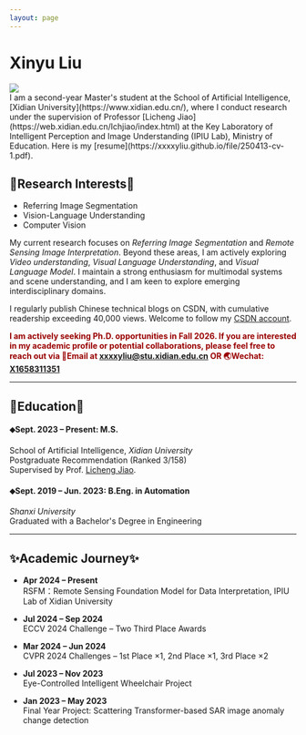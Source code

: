 ```yaml
---
layout: page
---
```


# Xinyu Liu

<img src="https://xxxxyliu.github.io/images/xinyu.jpg" class="floatpic"> 

<br>
I am a second-year Master's student at the School of Artificial Intelligence, [Xidian University](https://www.xidian.edu.cn/), where I conduct research under the supervision of Professor [Licheng Jiao](https://web.xidian.edu.cn/lchjiao/index.html) at the Key Laboratory of Intelligent Perception and Image Understanding (IPIU Lab), Ministry of Education. Here is my [resume](https://xxxxyliu.github.io/file/250413-cv-1.pdf).

## 💫Research Interests💫
- Referring Image Segmentation
- Vision-Language Understanding
- Computer Vision

My current research focuses on *Referring Image Segmentation* and *Remote Sensing Image Interpretation*. Beyond these areas, I am actively exploring *Video understanding*, *Visual Language Understanding*, and *Visual Language Model*. I maintain a strong enthusiasm for multimodal systems and scene understanding, and I am keen to explore emerging interdisciplinary domains. <br>
<!-- I am particularly interested in exploring **Large Language Models (LLMs)**, **Reinforcement Learning**, and **Scene Understanding**, with a growing enthusiasm for multimodal large-scale models. -->

I regularly publish Chinese technical blogs on CSDN, with cumulative readership exceeding 40,000 views. Welcome to follow my [CSDN account](https://blog.csdn.net/weixin_45863274).<br>

**<font color="#990000">I am actively seeking Ph.D. opportunities in Fall 2026. If you are interested in my academic profile or potential collaborations, please feel free to reach out via 📧Email at xxxxyliu@stu.xidian.edu.cn OR 🌏Wechat: <a href="https://xxxxyliu.github.io/images/WeChat.jpg">X1658311351</a>  </font>**

---
## 📖Education📖

#### ⬥**Sept. 2023 – Present**: M.S. <br>
School of Artificial Intelligence, *Xidian University*  <br>
Postgraduate Recommendation (Ranked 3/158) <br>
Supervised by Prof. [Licheng Jiao](https://web.xidian.edu.cn/lchjiao/index.html).
#### ⬥**Sept. 2019 – Jun. 2023**: B.Eng. in Automation <br>
*Shanxi University* <br>
Graduated with a Bachelor's Degree in Engineering

---
## ✨Academic Journey✨ <!-- Key Milestones -->

- **Apr 2024 – Present**  
  RSFM：Remote Sensing Foundation Model for Data Interpretation, IPIU Lab of Xidian University

- **Jul 2024 – Sep 2024**  
  ECCV 2024 Challenge – Two Third Place Awards

- **Mar 2024 – Jun 2024**  
  CVPR 2024 Challenges – 1st Place ×1, 2nd Place ×1, 3rd Place ×2

- **Jul 2023 – Nov 2023**  
  Eye-Controlled Intelligent Wheelchair Project  

- **Jan 2023 – May 2023**  
  Final Year Project: Scattering Transformer-based SAR image anomaly change detection
<br>
